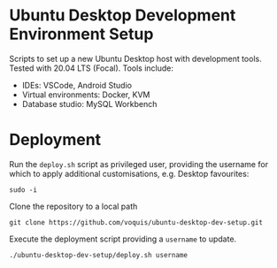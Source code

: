 Ubuntu Desktop Development Environment Setup
===
Scripts to set up a new Ubuntu Desktop host with development tools. Tested with 20.04 LTS (Focal).  Tools include:
- IDEs: VSCode, Android Studio
- Virtual environments: Docker, KVM
- Database studio: MySQL Workbench

# Deployment
Run the `deploy.sh` script as privileged user, providing the username for which to apply additional customisations, e.g. Desktop favourites:

```shell
sudo -i
```

Clone the repository to a local path
```shell
git clone https://github.com/voquis/ubuntu-desktop-dev-setup.git
```

Execute the deployment script providing a `username` to update.
```shell
./ubuntu-desktop-dev-setup/deploy.sh username
```

